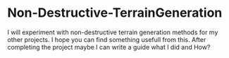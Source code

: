 # Non-Destructive-TerrainGeneration
 I will experiment with non-destructive terrain generation methods for my other projects. I hope you can find something usefull from this. After completing the project maybe I can write a guide what I did and How? 

